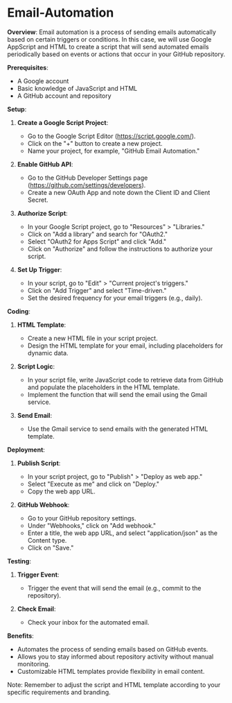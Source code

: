 # Email-Automation

**Overview**:
Email automation is a process of sending emails automatically based on certain triggers or conditions. In this case, we will use Google AppScript and HTML to create a script that will send automated emails periodically based on events or actions that occur in your GitHub repository.

**Prerequisites**:
- A Google account
- Basic knowledge of JavaScript and HTML
- A GitHub account and repository

**Setup**:

1. **Create a Google Script Project**:
   - Go to the Google Script Editor (https://script.google.com/).
   - Click on the "+" button to create a new project.
   - Name your project, for example, "GitHub Email Automation."

2. **Enable GitHub API**:
   - Go to the GitHub Developer Settings page (https://github.com/settings/developers).
   - Create a new OAuth App and note down the Client ID and Client Secret.

3. **Authorize Script**:
   - In your Google Script project, go to "Resources" > "Libraries."
   - Click on "Add a library" and search for "OAuth2."
   - Select "OAuth2 for Apps Script" and click "Add."
   - Click on "Authorize" and follow the instructions to authorize your script.

4. **Set Up Trigger**:
   - In your script, go to "Edit" > "Current project's triggers."
   - Click on "Add Trigger" and select "Time-driven."
   - Set the desired frequency for your email triggers (e.g., daily).

**Coding**:
1. **HTML Template**:
   - Create a new HTML file in your script project.
   - Design the HTML template for your email, including placeholders for dynamic data.

2. **Script Logic**:
   - In your script file, write JavaScript code to retrieve data from GitHub and populate the placeholders in the HTML template.
   - Implement the function that will send the email using the Gmail service.

3. **Send Email**:
   - Use the Gmail service to send emails with the generated HTML template.

**Deployment**:
1. **Publish Script**:
   - In your script project, go to "Publish" > "Deploy as web app."
   - Select "Execute as me" and click on "Deploy."
   - Copy the web app URL.

2. **GitHub Webhook**:
   - Go to your GitHub repository settings.
   - Under "Webhooks," click on "Add webhook."
   - Enter a title, the web app URL, and select "application/json" as the Content type.
   - Click on "Save."

**Testing**:
1. **Trigger Event**:
   - Trigger the event that will send the email (e.g., commit to the repository).

2. **Check Email**:
   - Check your inbox for the automated email.

**Benefits**:
- Automates the process of sending emails based on GitHub events.
- Allows you to stay informed about repository activity without manual monitoring.
- Customizable HTML templates provide flexibility in email content.

Note: Remember to adjust the script and HTML template according to your specific requirements and branding.
